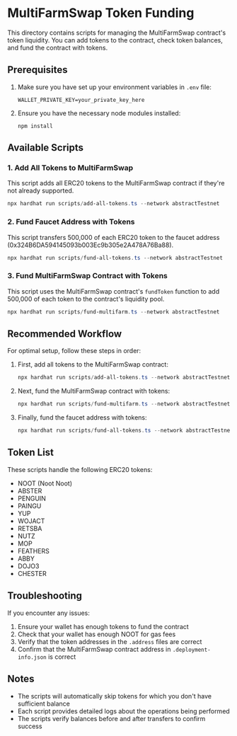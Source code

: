 # MultiFarmSwap Token Funding

This directory contains scripts for managing the MultiFarmSwap contract's token liquidity. You can add tokens to the contract, check token balances, and fund the contract with tokens.

## Prerequisites

1. Make sure you have set up your environment variables in `.env` file:
   ```
   WALLET_PRIVATE_KEY=your_private_key_here
   ```

2. Ensure you have the necessary node modules installed:
   ```
   npm install
   ```

## Available Scripts

### 1. Add All Tokens to MultiFarmSwap

This script adds all ERC20 tokens to the MultiFarmSwap contract if they're not already supported.

```powershell
npx hardhat run scripts/add-all-tokens.ts --network abstractTestnet
```

### 2. Fund Faucet Address with Tokens

This script transfers 500,000 of each ERC20 token to the faucet address (0x324B6DA594145093b003Ec9b305e2A478A76Ba88).

```powershell
npx hardhat run scripts/fund-all-tokens.ts --network abstractTestnet
```

### 3. Fund MultiFarmSwap Contract with Tokens

This script uses the MultiFarmSwap contract's `fundToken` function to add 500,000 of each token to the contract's liquidity pool.

```powershell
npx hardhat run scripts/fund-multifarm.ts --network abstractTestnet
```

## Recommended Workflow

For optimal setup, follow these steps in order:

1. First, add all tokens to the MultiFarmSwap contract:
   ```powershell
   npx hardhat run scripts/add-all-tokens.ts --network abstractTestnet
   ```

2. Next, fund the MultiFarmSwap contract with tokens:
   ```powershell
   npx hardhat run scripts/fund-multifarm.ts --network abstractTestnet
   ```

3. Finally, fund the faucet address with tokens:
   ```powershell
   npx hardhat run scripts/fund-all-tokens.ts --network abstractTestnet
   ```

## Token List

These scripts handle the following ERC20 tokens:

- NOOT (Noot Noot)
- ABSTER
- PENGUIN 
- PAINGU
- YUP
- WOJACT
- RETSBA
- NUTZ
- MOP
- FEATHERS
- ABBY
- DOJO3
- CHESTER

## Troubleshooting

If you encounter any issues:

1. Ensure your wallet has enough tokens to fund the contract
2. Check that your wallet has enough NOOT for gas fees
3. Verify that the token addresses in the `.address` files are correct
4. Confirm that the MultiFarmSwap contract address in `.deployment-info.json` is correct

## Notes

- The scripts will automatically skip tokens for which you don't have sufficient balance
- Each script provides detailed logs about the operations being performed
- The scripts verify balances before and after transfers to confirm success 